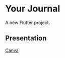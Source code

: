 # Your Journal

A new Flutter project.

## Presentation

[Canva](https://www.canva.com/design/DAGb0bhBJfo/0talHQOi3FPICWzJiTFrWQ/view?utm_content=DAGb0bhBJfo&utm_campaign=designshare&utm_medium=link2&utm_source=uniquelinks&utlId=hda13edce70)
